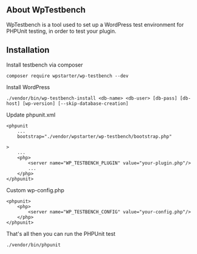 ## About WpTestbench
WpTestbench is a tool used to set up a WordPress test environment for PHPUnit testing, in order to test your plugin.

## Installation

Install testbench via composer

    composer require wpstarter/wp-testbench --dev

Install WordPress

    ./vendor/bin/wp-testbench-install <db-name> <db-user> [db-pass] [db-host] [wp-version] [--skip-database-creation]

Update phpunit.xml

    <phpunit 
        ...
        bootstrap="./vendor/wpstarter/wp-testbench/bootstrap.php"
    
    >
        ...
        <php>
            <server name="WP_TESTBENCH_PLUGIN" value="your-plugin.php"/>
            ...
        </php>
    </phpunit>

Custom wp-config.php

    <phpunit>
        <php>
            <server name="WP_TESTBENCH_CONFIG" value="your-config.php"/>
        </php>
    </phpunit>

That's all then you can run the PHPUnit test

    ./vendor/bin/phpunit



    